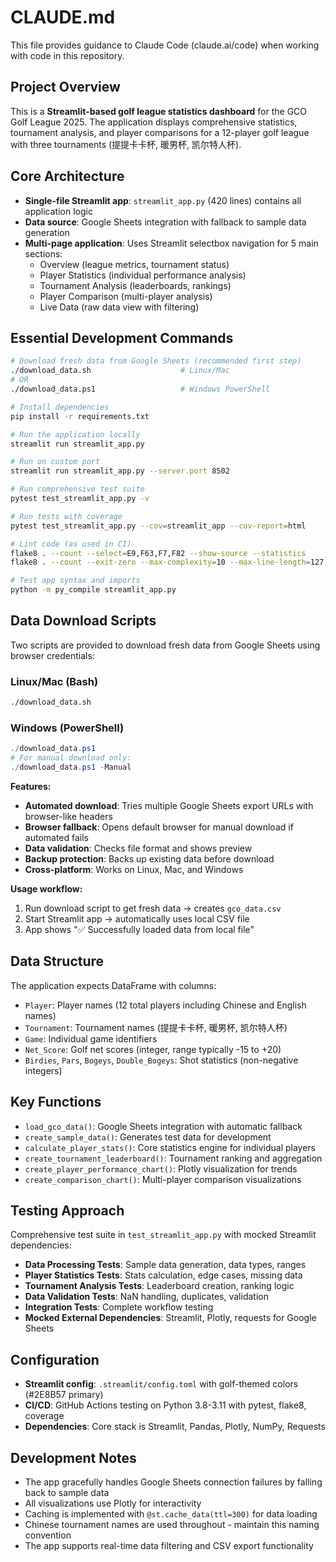 # CLAUDE.md

This file provides guidance to Claude Code (claude.ai/code) when working with code in this repository.

## Project Overview

This is a **Streamlit-based golf league statistics dashboard** for the GCO Golf League 2025. The application displays comprehensive statistics, tournament analysis, and player comparisons for a 12-player golf league with three tournaments (提提卡卡杯, 暖男杯, 凯尔特人杯).

## Core Architecture

- **Single-file Streamlit app**: `streamlit_app.py` (420 lines) contains all application logic
- **Data source**: Google Sheets integration with fallback to sample data generation
- **Multi-page application**: Uses Streamlit selectbox navigation for 5 main sections:
  - Overview (league metrics, tournament status)
  - Player Statistics (individual performance analysis)
  - Tournament Analysis (leaderboards, rankings)
  - Player Comparison (multi-player analysis)
  - Live Data (raw data view with filtering)

## Essential Development Commands

```bash
# Download fresh data from Google Sheets (recommended first step)
./download_data.sh                    # Linux/Mac
# OR
./download_data.ps1                   # Windows PowerShell

# Install dependencies
pip install -r requirements.txt

# Run the application locally
streamlit run streamlit_app.py

# Run on custom port
streamlit run streamlit_app.py --server.port 8502

# Run comprehensive test suite
pytest test_streamlit_app.py -v

# Run tests with coverage
pytest test_streamlit_app.py --cov=streamlit_app --cov-report=html

# Lint code (as used in CI)
flake8 . --count --select=E9,F63,F7,F82 --show-source --statistics
flake8 . --count --exit-zero --max-complexity=10 --max-line-length=127 --statistics

# Test app syntax and imports
python -m py_compile streamlit_app.py
```

## Data Download Scripts

Two scripts are provided to download fresh data from Google Sheets using browser credentials:

### Linux/Mac (Bash)
```bash
./download_data.sh
```

### Windows (PowerShell)
```powershell
./download_data.ps1
# For manual download only:
./download_data.ps1 -Manual
```

**Features:**
- **Automated download**: Tries multiple Google Sheets export URLs with browser-like headers
- **Browser fallback**: Opens default browser for manual download if automated fails  
- **Data validation**: Checks file format and shows preview
- **Backup protection**: Backs up existing data before download
- **Cross-platform**: Works on Linux, Mac, and Windows

**Usage workflow:**
1. Run download script to get fresh data → creates `gco_data.csv`
2. Start Streamlit app → automatically uses local CSV file
3. App shows "✅ Successfully loaded data from local file"

## Data Structure

The application expects DataFrame with columns:
- `Player`: Player names (12 total players including Chinese and English names)
- `Tournament`: Tournament names (提提卡卡杯, 暖男杯, 凯尔特人杯)
- `Game`: Individual game identifiers
- `Net_Score`: Golf net scores (integer, range typically -15 to +20)
- `Birdies`, `Pars`, `Bogeys`, `Double_Bogeys`: Shot statistics (non-negative integers)

## Key Functions

- `load_gco_data()`: Google Sheets integration with automatic fallback
- `create_sample_data()`: Generates test data for development
- `calculate_player_stats()`: Core statistics engine for individual players
- `create_tournament_leaderboard()`: Tournament ranking and aggregation
- `create_player_performance_chart()`: Plotly visualization for trends
- `create_comparison_chart()`: Multi-player comparison visualizations

## Testing Approach

Comprehensive test suite in `test_streamlit_app.py` with mocked Streamlit dependencies:
- **Data Processing Tests**: Sample data generation, data types, ranges
- **Player Statistics Tests**: Stats calculation, edge cases, missing data
- **Tournament Analysis Tests**: Leaderboard creation, ranking logic
- **Data Validation Tests**: NaN handling, duplicates, validation
- **Integration Tests**: Complete workflow testing
- **Mocked External Dependencies**: Streamlit, Plotly, requests for Google Sheets

## Configuration

- **Streamlit config**: `.streamlit/config.toml` with golf-themed colors (#2E8B57 primary)
- **CI/CD**: GitHub Actions testing on Python 3.8-3.11 with pytest, flake8, coverage
- **Dependencies**: Core stack is Streamlit, Pandas, Plotly, NumPy, Requests

## Development Notes

- The app gracefully handles Google Sheets connection failures by falling back to sample data
- All visualizations use Plotly for interactivity
- Caching is implemented with `@st.cache_data(ttl=300)` for data loading
- Chinese tournament names are used throughout - maintain this naming convention
- The app supports real-time data filtering and CSV export functionality
